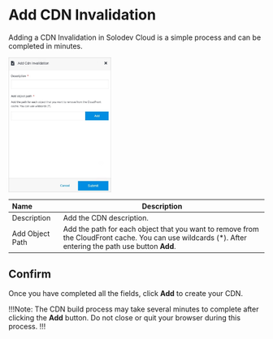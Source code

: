# Add CDN Invalidation

Adding a CDN Invalidation in Solodev Cloud is a simple process and can be completed in minutes.

<img src="../../../../../images/addcdninvalidation.jpg" alt="addcdninvalidation" style="width: 40%; display: block"></a>

**Name** | **Description** 
:--- | ---
Description | Add the CDN description.
Add Object Path | Add the path for each object that you want to remove from the CloudFront cache. You can use wildcards (*). After entering the path use button **Add**.

## Confirm

Once you have completed all the fields, click **Add** to create your CDN.

!!!Note:
The CDN build process may take several minutes to complete after clicking the **Add** button. Do not close or quit your browser during this process.
!!!
